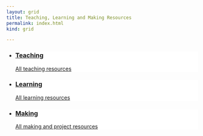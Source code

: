 ```yaml
---
layout: grid
title: Teaching, Learning and Making Resources
permalink: index.html
kind: grid

---
```


<ul class="grid">
<li class="teach" style="background: white url('/images/tile.png') no-repeat top center;">
<a href="{{ site.baseurl }}{% link teaching.md %}" class="a"></a>
<div class="text">
<a href="{{ site.baseurl }}{% link teaching.md %}">
<div class="inner">
<h3>Teaching</h3>
<p class="excerpt">All teaching resources</p>
</div>
</a>
</div>
</li>

<li class="learn" style="background: white url('/images/tile.png') no-repeat top center;">
<a href="{{ site.baseurl }}{% link learning.md %}" class="a"></a>
<div class="text">
<a href="{{ site.baseurl }}{% link learning.md %}">
<div class="inner">
<h3>Learning</h3>
<p class="excerpt">All learning resources</p>
</div>
</a>
</div>
</li>
					
<li class="make" style="background: white url('/images/tile.png') no-repeat top center;">
<a href="{{ site.baseurl }}{% link making.md %}" class="a"></a>
<div class="text">
<a href="{{ site.baseurl }}{% link making.md %}">
<div class="inner">
<h3>Making</h3>
<p class="excerpt">All making and project resources</p>
</div>
</a>
</div>
</li>
</ul>
